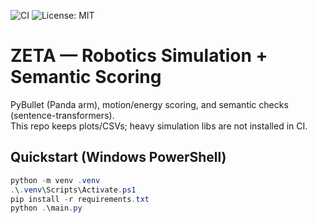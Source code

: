 ﻿![CI](https://github.com/DiveshK007/zeta-simulation/actions/workflows/ci.yml/badge.svg)
![License: MIT](https://img.shields.io/badge/License-MIT-green.svg)
# ZETA — Robotics Simulation + Semantic Scoring

PyBullet (Panda arm), motion/energy scoring, and semantic checks (sentence-transformers).  
This repo keeps plots/CSVs; heavy simulation libs are not installed in CI.

## Quickstart (Windows PowerShell)
```powershell
python -m venv .venv
.\.venv\Scripts\Activate.ps1
pip install -r requirements.txt
python .\main.py

```
